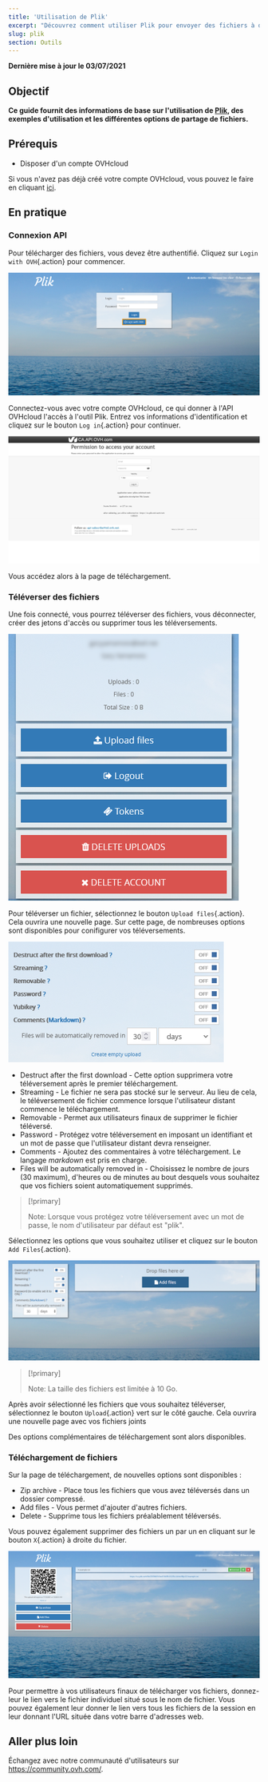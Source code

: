 ```yaml
---
title: 'Utilisation de Plik'
excerpt: "Découvrez comment utiliser Plik pour envoyer des fichiers à d'autres personnes"
slug: plik
section: Outils
---
```


**Dernière mise à jour le 03/07/2021**

## Objectif

**Ce guide fournit des informations de base sur l'utilisation de [Plik](https://ca.plik.ovh/#/), des exemples d'utilisation et les différentes options de partage de fichiers.**

## Prérequis

- Disposer d'un compte OVHcloud

Si vous n'avez pas déjà créé votre compte OVHcloud, vous pouvez le faire en cliquant [ici](https://ca.ovh.com/auth/?action=gotomanager&from=https://www.ovh.com/ca/fr/&ovhSubsidiary=qc).

## En pratique

### Connexion API

Pour télécharger des fichiers, vous devez être authentifié. Cliquez sur `Login with OVH`{.action} pour commencer.

![login](images/plik-login.png)

Connectez-vous avec votre compte OVHcloud, ce qui donner à l'API OVHcloud l'accès à l'outil Plik. Entrez vos informations d'identification et cliquez sur le bouton `Log in`{.action} pour continuer.

![API](images/api-login.png)

Vous accédez alors à la page de téléchargement.

### Téléverser des fichiers

 Une fois connecté, vous pourrez téléverser des fichiers, vous déconnecter, créer des jetons d'accès ou supprimer tous les téléversements.

![upload](images/plik-upload.png)

Pour téléverser un fichier, sélectionnez le bouton `Upload files`{.action}. Cela ouvrira une nouvelle page. Sur cette page, de nombreuses options sont disponibles pour conifigurer vos téléversements.

![upload options](images/plik-upload-options.png)

- Destruct after the first download - Cette option supprimera votre téléversement après le premier téléchargement.
- Streaming - Le fichier ne sera pas stocké sur le serveur. Au lieu de cela, le téléversement de fichier commence lorsque l'utilisateur distant commence le téléchargement.
- Removable - Permet aux utilisateurs finaux de supprimer le fichier téléversé.
- Password - Protégez votre téléversement en imposant un identifiant et un mot de passe que l'utilisateur distant devra renseigner.
- Comments - Ajoutez des commentaires à votre téléchargement. Le langage *markdown* est pris en charge.
- Files will be automatically removed in - Choisissez le nombre de jours (30 maximum), d'heures ou de minutes au bout desquels vous souhaitez que vos fichiers soient automatiquement supprimés.

> [!primary]
>
> Note: Lorsque vous protégez votre téléversement avec un mot de passe, le nom d'utilisateur par défaut est "plik".
>

Sélectionnez les options que vous souhaitez utiliser et cliquez sur le bouton `Add Files`{.action}.

![add files](images/plik-add-files.png)

> [!primary]
>
> Note: La taille des fichiers est limitée à 10 Go.
>

Après avoir sélectionné les fichiers que vous souhaitez téléverser, sélectionnez le bouton `Upload`{.action} vert sur le côté gauche. Cela ouvrira une nouvelle page avec vos fichiers joints

Des options complémentaires de téléchargement sont alors disponibles.

### Téléchargement de fichiers

Sur la page de téléchargement, de nouvelles options sont disponibles :

- Zip archive - Place tous les fichiers que vous avez téléversés dans un dossier compressé.
- Add files - Vous permet d'ajouter d'autres fichiers.
- Delete - Supprime tous les fichiers préalablement téléversés.

Vous pouvez également supprimer des fichiers un par un en cliquant sur le bouton `X`{.action} à droite du fichier.

![download file](images/plik-download.png)

Pour permettre à vos utilisateurs finaux de télécharger vos fichiers, donnez-leur le lien vers le fichier individuel situé sous le nom de fichier. Vous pouvez également leur donner le lien vers tous les fichiers de la session en leur donnant l'URL située dans votre barre d'adresses web.

## Aller plus loin

Échangez avec notre communauté d'utilisateurs sur <https://community.ovh.com/>.
